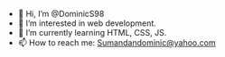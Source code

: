 - 👋 Hi, I’m @DominicS98
- 👀 I’m interested in web development.
- 🌱 I’m currently learning HTML, CSS, JS.
- 📫 How to reach me: Sumandandominic@yahoo.com

<!---
DominicS98/DominicS98 is a ✨ special ✨ repository because its `README.md` (this file) appears on your GitHub profile.
You can click the Preview link to take a look at your changes.
--->
